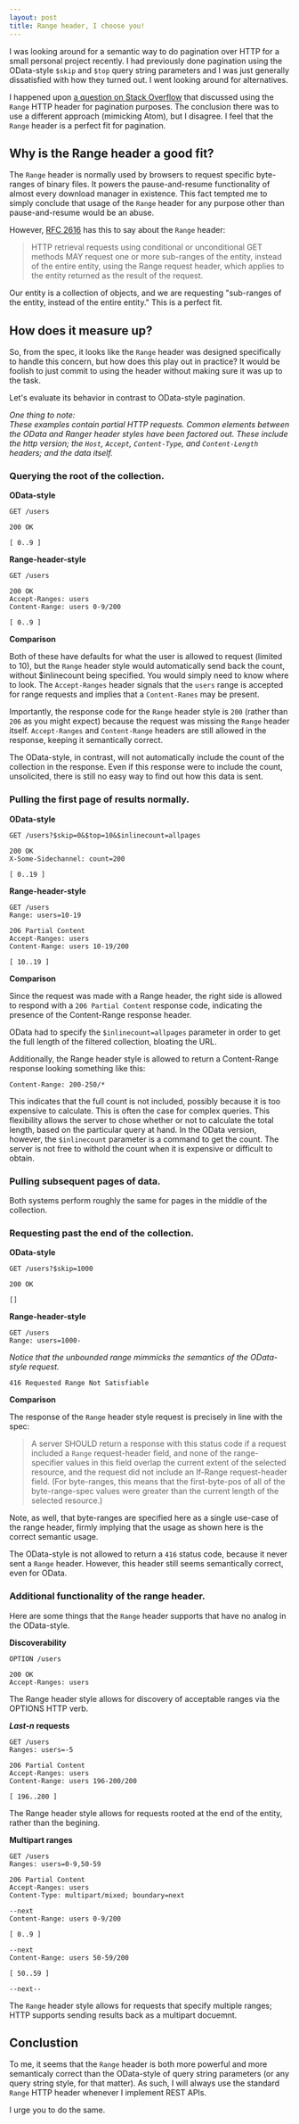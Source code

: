 ```yaml
---
layout: post
title: Range header, I choose you!
---
```

I was looking around for a semantic way to do pagination over HTTP for a small personal project recently.  I had previously done pagination using the OData-style `$skip` and `$top` query string parameters and I was just generally dissatisfied with how they turned out.  I went looking around for alternatives.

I happened upon [a question on Stack Overflow][1] that discussed using the `Range` HTTP header for pagination purposes.  The conclusion there was to use a different approach (mimicking Atom), but I disagree.  I feel that the `Range` header is a perfect fit for pagination.

## Why is the Range header a good fit? ##
The `Range` header is normally used by browsers to request specific byte-ranges of binary files.  It powers the pause-and-resume functionality of almost every download manager in existence.  This fact tempted me to simply conclude that usage of the `Range` header for any purpose other than pause-and-resume would be an abuse.

However, [RFC 2616][2] has this to say about the `Range` header:

> HTTP retrieval requests using conditional or unconditional GET methods MAY request one or more sub-ranges of the entity, instead of the entire entity, using the Range request header, which applies to the entity returned as the result of the request.

Our entity is a collection of objects, and we are requesting "sub-ranges of the entity, instead of the entire entity."  This is a perfect fit.

## How does it measure up? ##

So, from the spec, it looks like the `Range` header was designed specifically to handle this concern, but how does this play out in practice?  It would be foolish to just commit to using the header without making sure it was up to the task.

Let's evaluate its behavior in contrast to OData-style pagination.

*One thing to note:  
These examples contain partial HTTP requests.  Common elements between the OData and Ranger header styles have been factored out.  These include the http version; the `Host`, `Accept`, `Content-Type`, and `Content-Length` headers; and the data itself.*

### Querying the root of the collection. ###

**OData-style**

<pre><code>GET /users</code></pre>

<pre><code>200 OK

[ 0..9 ]</code></pre>

**Range-header-style**

<pre><code>GET /users</code></pre>

<pre><code>200 OK
Accept-Ranges: users
Content-Range: users 0-9/200

[ 0..9 ]</code></pre>

**Comparison**

Both of these have defaults for what the user is allowed to request (limited to 10), but the `Range` header style would automatically send back the count, without $inlinecount being specified.  You would simply need to know where to look. The `Accept-Ranges` header signals that the `users` range is accepted for range requests and implies that a `Content-Ranes` may be present.

Importantly, the response code for the `Range` header style is `200` (rather than `206` as you might expect) because the request was missing the `Range` header itself.  `Accept-Ranges` and `Content-Range` headers are still allowed in the response, keeping it semantically correct.

The OData-style, in contrast, will not automatically include the count of the collection in the response.  Even if this response were to include the count, unsolicited, there is still no easy way to find out how this data is sent.

### Pulling the first page of results normally. ###

**OData-style**

<pre><code>GET /users?$skip=0&$top=10&$inlinecount=allpages</code></pre>

<pre><code>200 OK
X-Some-Sidechannel: count=200

[ 0..19 ]</code></pre>

**Range-header-style**

<pre><code>GET /users
Range: users=10-19</code></pre>

<pre><code>206 Partial Content
Accept-Ranges: users
Content-Range: users 10-19/200

[ 10..19 ]</code></pre>

**Comparison**

Since the request was made with a Range header, the right side is allowed to respond with a `206 Partial Content` response code, indicating the presence of the Content-Range response header.

OData had to specify the `$inlinecount=allpages` parameter in order to get the full length of the filtered collection, bloating the URL.

Additionally, the Range header style is allowed to return a Content-Range response looking something like this:

    Content-Range: 200-250/*

This indicates that the full count is not included, possibly because it is too expensive to calculate.  This is often the case for complex queries.  This flexibility allows the server to chose whether or not to calculate the total length, based on the particular query at hand. In the OData version, however, the `$inlinecount` parameter is a command to get the count.  The server is not free to withold the count when it is expensive or difficult to obtain.


### Pulling subsequent pages of data. ###

Both systems perform roughly the same for pages in the middle of the collection.

### Requesting past the end of the collection. ###

**OData-style**

<pre><code>GET /users?$skip=1000</code></pre>

<pre><code>200 OK

[]</code></pre>


**Range-header-style**

<pre><code>GET /users
Range: users=1000-</code></pre>

*Notice that the unbounded range mimmicks the semantics of the OData-style request.*

<pre><code>416 Requested Range Not Satisfiable</code></pre>


**Comparison**

The response of the `Range` header style request is precisely in line with the spec:

> A server SHOULD return a response with this status code if a request included a `Range` request-header field, and none of the range-specifier values in this field overlap the current extent of the selected resource, and the request did not include an If-Range request-header field. (For byte-ranges, this means that the first-byte-pos of all of the byte-range-spec values were greater than the current length of the selected resource.)

Note, as well, that byte-ranges are specified here as a single use-case of the range header, firmly implying that the usage as shown here is the correct semantic usage.


The OData-style is not allowed to return a `416` status code, because it never sent a `Range` header.  However, this header still seems semantically correct, even for OData.

### Additional functionality of the range header. ###

Here are some things that the `Range` header supports that have no analog in the OData-style.

**Discoverability**

<pre><code>OPTION /users</code></pre>

<pre><code>200 OK
Accept-Ranges: users</code></pre>

The Range header style allows for discovery of acceptable ranges via the OPTIONS HTTP verb.

***Last-n* requests**

<pre><code>GET /users
Ranges: users=-5</code></pre>

<pre><code>206 Partial Content
Accept-Ranges: users
Content-Range: users 196-200/200

[ 196..200 ]</code></pre>

The Range header style allows for requests rooted at the end of the entity, rather than the begining.

**Multipart ranges**

<pre><code>GET /users
Ranges: users=0-9,50-59</code></pre>

<pre><code>206 Partial Content
Accept-Ranges: users
Content-Type: multipart/mixed; boundary=next

--next
Content-Range: users 0-9/200

[ 0..9 ]

--next
Content-Range: users 50-59/200

[ 50..59 ]

--next--</code></pre>

The `Range` header style allows for requests that specify multiple ranges; HTTP supports sending results back as a multipart docuemnt.

## Conclustion ##

To me, it seems that the `Range` header is both more powerful and more semanticaly correct than the OData-style of query string parameters (or any query string style, for that matter). As such, I will always use the standard `Range` HTTP header whenever I implement REST APIs.

I urge you to do the same.

[1]: http://stackoverflow.com/questions/924472/paging-in-a-rest-collection
[2]: http://www.w3.org/Protocols/rfc2616/rfc2616-sec14.html#sec14.35.2
